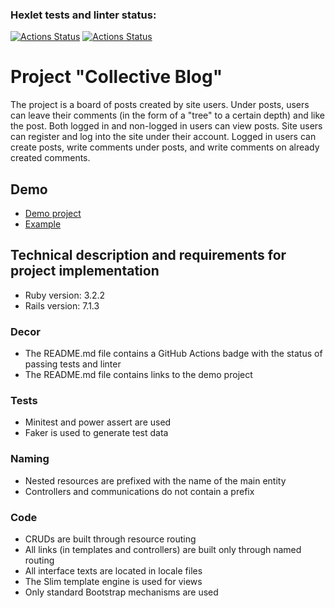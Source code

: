 ### Hexlet tests and linter status:
[![Actions Status](https://github.com/SquanchInHere/rails-project-64/actions/workflows/hexlet-check.yml/badge.svg)](https://github.com/SquanchInHere/rails-project-64/actions)
[![Actions Status](https://github.com/SquanchInHere/rails-project-64/actions/workflows/ci.yml/badge.svg)](https://github.com/SquanchInHere/rails-project-64/actions)

# Project "Collective Blog"
The project is a board of posts created by site users. Under posts, users can leave their comments (in the form of a "tree" to a certain depth) and like the post. Both logged in and non-logged in users can view posts. Site users can register and log into the site under their account. Logged in users can create posts, write comments under posts, and write comments on already created comments.

## Demo

- [Demo project](https://hexlet-blog-learn.onrender.com/)
- [Example](https://rails-collective-blog-ru.hexlet.app/)

## Technical description and requirements for project implementation

- Ruby version: 3.2.2
- Rails version: 7.1.3

### Decor

- The README.md file contains a GitHub Actions badge with the status of passing tests and linter
- The README.md file contains links to the demo project

### Tests

- Minitest and power assert are used
- Faker is used to generate test data

### Naming

- Nested resources are prefixed with the name of the main entity
- Controllers and communications do not contain a prefix

### Code

- CRUDs are built through resource routing
- All links (in templates and controllers) are built only through named routing
- All interface texts are located in locale files
- The Slim template engine is used for views
- Only standard Bootstrap mechanisms are used
